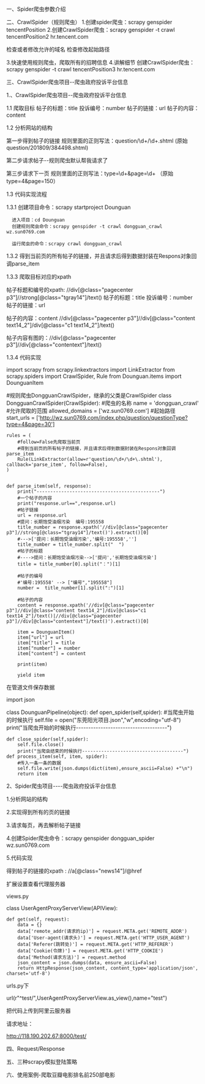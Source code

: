 一、Spider爬虫参数介绍

二、CrawlSpider（规则爬虫）
1.创建spider爬虫：scrapy genspider tencentPosition
2.创建CrawlSpider爬虫：scrapy genspider -t crawl tencentPosition2 hr.tencent.com

检查或者修改允许的域名
检查修改起始路径


3.快速使用规则爬虫，爬取所有的招聘信息
4.讲解细节
创建CrawlSpider爬虫：scrapy genspider -t crawl tencentPosition3 hr.tencent.com



三、CrawlSpider爬虫项目--爬虫政府投诉平台信息

1.、CrawlSpider爬虫项目--爬虫政府投诉平台信息

1.1 爬取目标
帖子的标题：title
投诉编号：number
帖子的链接：url
帖子的内容：content

1.2 分析网站的结构

第一步得到帖子的链接
规则里面的正则写法：question/\d+/\d+\.shtml (原始question/201809/384498.shtml)

第二步请求帖子--规则爬虫默认帮我请求了

第三步请求下一页
规则里面的正则写法：type=\d+&page=\d+  （原始type=4&page=150）


1.3 代码实现流程

1.3.1 创建项目命令：scrapy startproject Dounguan

      进入项目：cd Dounguan 
      创建规则爬虫命令：scrapy genspider -t crawl dongguan_crawl wz.sun0769.com

      运行爬虫的命令：scrapy crawl dongguan_crawl


1.3.2 得到当前页的所有帖子的链接，并且请求后得到数据封装在Respons对象回调parse_item


1.3.3 爬取目标对应的xpath

帖子标题和编号的xpath:  //div[@class="pagecenter p3"]//strong[@class="tgray14"]/text()
帖子的标题：title
投诉编号：number
帖子的链接：url



帖子的内容：content
//div[@class="pagecenter p3"]//div[@class="content text14_2"]/div[@class="c1 text14_2"]/text()

帖子内容有图的：//div[@class="pagecenter p3"]//div[@class="contentext"]/text()


1.3.4 代码实现


import scrapy
from scrapy.linkextractors import LinkExtractor
from scrapy.spiders import CrawlSpider, Rule
from Dounguan.items import DounguanItem

#规则爬虫DongguanCrawlSpider，继承的父类是CrawlSpider
class DongguanCrawlSpider(CrawlSpider):
    #爬虫的名称
    name = 'dongguan_crawl'
    #允许爬取的范围
    allowed_domains = ['wz.sun0769.com']
    #起始路径
    start_urls = ['http://wz.sun0769.com/index.php/question/questionType?type=4&page=30']

    rules = (
        #follow=False先爬取当前页
        #得到当前页的所有帖子的链接，并且请求后得到数据封装在Respons对象回调parse_item
        Rule(LinkExtractor(allow=r'question/\d+/\d+\.shtml'), callback='parse_item', follow=False),
    )


    def parse_item(self, response):
        print("---------------------------------------------")
        #一个帖子的内容
        print("response.url==",response.url)
        #帖子链接
        url = response.url
        #提问：长期饱受油烟污染  编号:195558
        title_number = response.xpath('//div[@class="pagecenter p3"]//strong[@class="tgray14"]/text()').extract()[0]
        #--->['提问：长期饱受油烟污染','编号:195558','']
        title_number = title_number.split("  ")
        #帖子的标题
        #---->提问：长期饱受油烟污染-->['提问','长期饱受油烟污染']
        title = title_number[0].split("：")[1]

        #帖子的编号
        #'编号:195558' --> ["编号","195558"]
        number =  title_number[1].split(":")[1]

        #帖子的内容
        content = response.xpath('//div[@class="pagecenter p3"]//div[@class="content text14_2"]/div[@class="c1 text14_2"]/text()|//div[@class="pagecenter p3"]//div[@class="contentext"]/text()').extract()[0]

        item = DounguanItem()
        item["url"] = url
        item["title"] = title
        item["number"] = number
        item["content"] = content

        print(item)

        yield item



 在管道文件保存数据

import json

class DounguanPipeline(object):
    def open_spider(self,spider):
        #当爬虫开始的时候执行
        self.file = open("东莞阳光项目.json","w",encoding="utf-8")
        print("当爬虫开始的时候执行-------------------------------------")

    def close_spider(self,spider):
        self.file.close()
        print("当爬虫结束的时候执行-------------------------------------")
    def process_item(self, item, spider):
        #传入一条一条的数据
        self.file.write(json.dumps(dict(item),ensure_ascii=False) +"\n")
        return item







2、Spider爬虫项目----爬虫政府投诉平台信息

1.分析网站的结构

2.实现得到所有的页的链接

3.请求每页，再去解析帖子链接


4.创建Spider爬虫命令：scrapy genspider dongguan_spider wz.sun0769.com

5.代码实现

得到帖子的链接的xpath :  //a[@class="news14"]/@href





扩展设置查看代理服务器

views.py

class UserAgentProxyServerView(APIView):

	def get(self, request):
		data = {}
		data['remote_addr(请求的ip)'] = request.META.get('REMOTE_ADDR')
		data['User-agent(请求头)'] = request.META.get('HTTP_USER_AGENT')
		data['Referer(跳转处)'] = request.META.get('HTTP_REFERER')
		data['Cookie(令牌)'] = request.META.get('HTTP_COOKIE')
		data['Method(请求方法)'] = request.method
		json_content = json.dumps(data, ensure_ascii=False)
		return HttpResponse(json_content, content_type='application/json', charset='utf-8')



urls.py下

url(r"^test/",UserAgentProxyServerView.as_view(),name="test")


把代码上传到阿里云服务器

请求地址：

http://118.190.202.67:8000/test/



四、Request/Response

五、三种scrapy模拟登陆策略

六、使用案例-爬取豆瓣电影排名前250部电影
